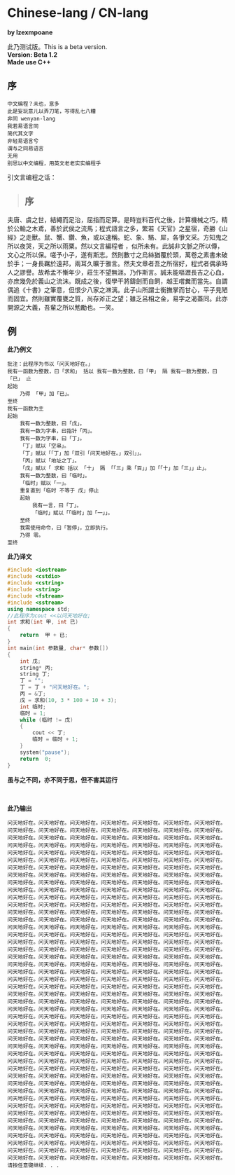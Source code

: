 # Chinese-lang / CN-lang
**by lzexmpoane**

此乃测试版。This is a beta version.  
**Version: Beta 1.2**  
**Made use C++**

## 序
```
中文编程？未也，意多
此是妄玩意儿以弄刀笔，写得乱七八糟
非同 wenyan-lang
我若易语言同
简代其文字
非轻易语言兮
谓与之同易语言
无用
别思以中文编程，用英文老老实实编程乎
```
引文言编程之话：
> ## 序
夫唐、虞之世，結繩而足治，屈指而足算。是時豈料百代之後，計算機械之巧，精於公輸之木鳶，善於武侯之流馬；程式語言之多，繁若《天官》之星宿，奇勝《山經》之走獸。鼠、蟹、鑽、魚，或以速稱。蛇、象、駱、犀，各爭文采。方知鬼之所以夜哭，天之所以雨粟。然以文言編程者 ，似所未有。此誠非文脈之所以傳，文心之所以保。嗟予小子，遂有斯志。然則數寸之烏絲猶覆於頭，萬卷之素書未破於手；一身長羈於遠邦，兩耳久曠于雅言。然夫文章者吾之所宿好，程式者偶承時人之謬譽。故希孟不慚年少，莊生不望無涯。乃作斯言。誠未能嘔瀝長吉之心血，亦庶幾免於義山之流沫。既成之後，復學干將鑄劍而自飼，越王嚐糞而當先。自謂偶追《十書》之筆意，但恨少八家之淋漓。此子山所謂士衡撫掌而甘心，平子見陋而固宜。然則雖實覆甕之質，尚存斧正之望；雖乏呂相之金，易字之渴蓋同。此亦開源之大義，吾輩之所以勉勵也。一笑。

## 例
**此乃例文**
```cn-lang
批注：此程序为书以「问天地好在。」
我有一函数为整数，曰「求和」 括以 我有一数为整数，曰「甲」 隔 我有一数为整数，曰「已」 止
起始
	乃得 「甲」加「已」。
至终
我有一函数为主
起始
	我有一数为整数，曰「戊」。
	我有一数为字串，曰指针「丙」。
	我有一数为字串，曰「丁」。
	「丁」赋以「空串」。
	「丁」赋以「「丁」加「双引「问天地好在。」双引」」。
	「丙」赋以「地址之丁」。
	「戊」赋以「 求和 括以 「十」 隔 「「三」乘「百」」加「「十」加「三」」止」。
	我有一数为整数，曰「临时」。
	「临时」赋以「一」。
	重复直到「临时 不等于 戊」停止
	起始
		我有一言，曰「丁」。
		「临时」赋以「「临时」加「一」」。
	至终
	我需使用命令，曰「暂停」，立即执行。
	乃得 零。
至终
```

**此乃译文**

```cpp
#include <iostream>
#include <cstdio>
#include <cstring>
#include <string>
#include <fstream>
#include <sstream>
using namespace std;
//此程序为cout <<以问天地好在;
int 求和(int 甲, int 已)
{
    return  甲 + 已;
}
int main(int 参数量, char* 参数[])
{
    int 戊;
    string* 丙;
    string 丁;
    丁 = "";
    丁 = 丁 + "问天地好在。";
    丙 = &丁;
    戊 = 求和(10, 3 * 100 + 10 + 3);
    int 临时;
    临时 = 1;
    while (临时 != 戊)
    {
        cout << 丁;
        临时 = 临时 + 1;
    }
    system("pause");
    return  0;
}
```
**虽与之不同，亦不同于思，但不害其运行**

<p>&nbsp;</p>

**此乃输出**

```
问天地好在。问天地好在。问天地好在。问天地好在。问天地好在。问天地好在。问天地好在。问天地好在。问天地好在。问天地好在。问天地好在。问天地好在。问天地好在。问天地好在。问天地好在。问天地好在。问天地好在。问天地好在。问天地好在。问天地好在。问天地好在。问天地好在。问天地好在。问天地好在。问天地好在。问天地好在。问天地好在。问天地好在。问天地好在。问天地好在。问天地好在。问天地好在。问天地好在。问天地好在。问天地好在。问天地好在。问天地好在。问天地好在。问天地好在。问天地好在。问天地好在。问天地好在。问天地好在。问天地好在。问天地好在。问天地好在。问天地好在。问天地好在。问天地好在。问天地好在。问天地好在。问天地好在。问天地好在。问天地好在。问天地好在。问天地好在。问天地好在。问天地好在。问天地好在。问天地好在。问天地好在。问天地好在。问天地好在。问天地好在。问天地好在。问天地好在。问天地好在。问天地好在。问天地好在。问天地好在。问天地好在。问天地好在。问天地好在。问天地好在。问天地好在。问天地好在。问天地好在。问天地好在。问天地好在。问天地好在。问天地好在。问天地好在。问天地好在。问天地好在。问天地好在。问天地好在。问天地好在。问天地好在。问天地好在。问天地好在。问天地好在。问天地好在。问天地好在。问天地好在。问天地好在。问天地好在。问天地好在。问天地好在。问天地好在。问天地好在。问天地好在。问天地好在。问天地好在。问天地好在。问天地好在。问天地好在。问天地好在。问天地好在。问天地好在。问天地好在。问天地好在。问天地好在。问天地好在。问天地好在。问天地好在。问天地好在。问天地好在。问天地好在。问天地好在。问天地好在。问天地好在。问天地好在。问天地好在。问天地好在。问天地好在。问天地好在。问天地好在。问天地好在。问天地好在。问天地好在。问天地好在。问天地好在。问天地好在。问天地好在。问天地好在。问天地好在。问天地好在。问天地好在。问天地好在。问天地好在。问天地好在。问天地好在。问天地好在。问天地好在。问天地好在。问天地好在。问天地好在。问天地好在。问天地好在。问天地好在。问天地好在。问天地好在。问天地好在。问天地好在。问天地好在。问天地好在。问天地好在。问天地好在。问天地好在。问天地好在。问天地好在。问天地好在。问天地好在。问天地好在。问天地好在。问天地好在。问天地好在。问天地好在。问天地好在。问天地好在。问天地好在。问天地好在。问天地好在。问天地好在。问天地好在。问天地好在。问天地好在。问天地好在。问天地好在。问天地好在。问天地好在。问天地好在。问天地好在。问天地好在。问天地好在。问天地好在。问天地好在。问天地好在。问天地好在。问天地好在。问天地好在。问天地好在。问天地好在。问天地好在。问天地好在。问天地好在。问天地好在。问天地好在。问天地好在。问天地好在。问天地好在。问天地好在。问天地好在。问天地好在。问天地好在。问天地好在。问天地好在。问天地好在。问天地好在。问天地好在。问天地好在。问天地好在。问天地好在。问天地好在。问天地好在。问天地好在。问天地好在。问天地好在。问天地好在。问天地好在。问天地好在。问天地好在。问天地好在。问天地好在。问天地好在。问天地好在。问天地好在。问天地好在。问天地好在。问天地好在。问天地好在。问天地好在。问天地好在。问天地好在。问天地好在。问天地好在。问天地好在。问天地好在。问天地好在。问天地好在。问天地好在。问天地好在。问天地好在。问天地好在。问天地好在。问天地好在。问天地好在。问天地好在。问天地好在。问天地好在。问天地好在。问天地好在。问天地好在。问天地好在。问天地好在。问天地好在。问天地好在。问天地好在。问天地好在。问天地好在。问天地好在。问天地好在。问天地好在。问天地好在。问天地好在。问天地好在。问天地好在。问天地好在。问天地好在。问天地好在。问天地好在。问天地好在。问天地好在。问天地好在。问天地好在。问天地好在。问天地好在。问天地好在。问天地好在。问天地好在。问天地好在。问天地好在。问天地好在。问天地好在。问天地好在。问天地好在。问天地好在。问天地好在。问天地好在。问天地好在。问天地好在。问天地好在。问天地好在。问天地好在。问天地好在。问天地好在。问天地好在。问天地好在。问天地好在。问天地好在。问天地好在。问天地好在。问天地好在。问天地好在。问天地好在。问天地好在。问天地好在。问天地好在。问天地好在。问天地好在。问天地好在。问天地好在。问天地好在。问天地好在。问天地好在。问天地好在。问天地好在。问天地好在。问天地好在。问天地好在。问天地好在。问天地好在。请按任意键继续. . .
```